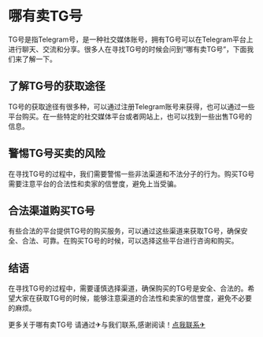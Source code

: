 # 哪有卖TG号

TG号是指Telegram号，是一种社交媒体账号，拥有TG号可以在Telegram平台上进行聊天、交流和分享。很多人在寻找TG号的时候会问到“哪有卖TG号”，下面我们来了解一下。

## 了解TG号的获取途径

TG号的获取途径有很多种，可以通过注册Telegram账号来获得，也可以通过一些平台购买。在一些特定的社交媒体平台或者网站上，也可以找到一些出售TG号的信息。

## 警惕TG号买卖的风险

在寻找TG号的过程中，我们需要警惕一些非法渠道和不法分子的行为。购买TG号需要注意平台的合法性和卖家的信誉度，避免上当受骗。

## 合法渠道购买TG号

有些合法的平台提供TG号的购买服务，可以通过这些渠道来获取TG号，确保安全、合法、可靠。在购买TG号的时候，可以选择这些平台进行咨询和购买。

## 结语

在寻找TG号的过程中，需要谨慎选择渠道，确保购买的TG号是安全、合法的。希望大家在获取TG号的时候，能够注意渠道的合法性和卖家的信誉度，避免不必要的麻烦。

更多关于哪有卖TG号 请通过✈与我们联系,感谢阅读！[点我联系✈](https://plus.k02.cc)